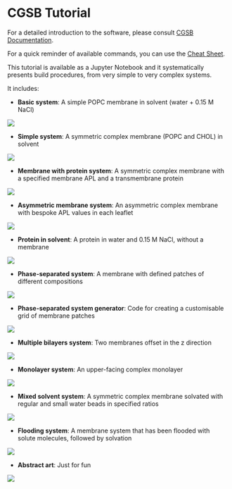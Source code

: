 # CGSB Tutorial

For a detailed introduction to the software, please consult [CGSB Documentation](../CGSB_Documentation.pdf).

For a quick reminder of available commands, you can use the [Cheat Sheet](../CGSB_Cheat_Sheet.pdf).

This tutorial is available as a Jupyter Notebook and it systematically presents build procedures, from very simple to very complex systems.

It includes:

* **Basic system**: A simple POPC membrane in solvent (water + 0.15 M NaCl)

![](../figures/basic_system.png)

* **Simple system**: A symmetric complex membrane (POPC and CHOL) in solvent

![](../figures/simple_system.png)

* **Membrane with protein system**: A symmetric complex membrane with a specified membrane APL and a transmembrane protein

![](../figures/protein_in_membrane.png)

* **Asymmetric membrane system**: An asymmetric complex membrane with bespoke APL values in each leaflet

![](../figures/asymmetric_membrane.png)

* **Protein in solvent**: A protein in water and 0.15 M NaCl, without a membrane

![](../figures/protein_in_solvent.png)

* **Phase-separated system**: A membrane with defined patches of different compositions

![](../figures/phase_separated_system.png)

* **Phase-separated system generator**: Code for creating a customisable grid of membrane patches

![](../figures/phase_separated_generator.png)

* **Multiple bilayers system**: Two membranes offset in the z direction

![](../figures/multiple_bilayers.png)

* **Monolayer system**: An upper-facing complex monolayer

![](../figures/monolayer.png)

* **Mixed solvent system**: A symmetric complex membrane solvated with regular and small water beads in specified ratios

![](../figures/mixed_solvent.png)

* **Flooding system**: A membrane system that has been flooded with solute molecules, followed by solvation

![](../figures/flooding_system.png)

* **Abstract art**: Just for fun

![](../figures/abstract_art.png)
